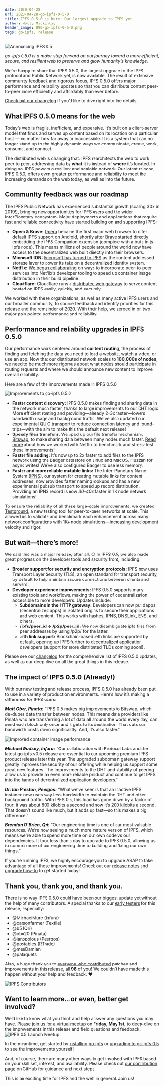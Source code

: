 ```yaml
---
date: 2020-04-28
url: 2020-04-28-go-ipfs-0-5-0
title: IPFS 0.5.0 is here! Our largest upgrade to IPFS yet
author: Molly Mackinlay
header_image: 090-go-ipfs-0-5-0.png
tags: go-ipfs, release
---
```

![Announcing IPFS 0.5](static/header_images/090-go-ipfs-0-5-0.png)

*go-ipfs 0.5.0 is a major step forward on our journey toward a more efficient, secure, and resilient web to preserve and grow humanity’s knowledge.* 

We’re happy to share that IPFS 0.5.0, the largest upgrade to the IPFS protocol and Public Network yet, is now available. The result of extensive community feedback and rigorous focus, IPFS 0.5.0 offers major performance and reliability updates so that you can distribute content peer-to-peer more efficiently and affordably than ever before.

[Check out our changelog](https://github.com/ipfs/go-ipfs/blob/master/CHANGELOG.md) if you’d like to dive right into the details.

## What IPFS 0.5.0 means for the web

Today’s web is fragile, inefficient, and expensive. It’s built on a client-server model that finds and serves up content based on its location on a particular host — no matter how far away or inaccessible. It is a system that can no longer stand up to the highly dynamic ways we communicate, create, work, consume, and connect.

The distributed web is changing that. IPFS rearchitects the web to work peer to peer, addressing data by **what** it is instead of **where** it’s located. In doing so, IPFS powers a resilient and scalable network. Our latest release, IPFS 0.5.0, offers even greater performance and reliability to meet the increasing demands on the web today, as well as into the future.

## Community feedback was our roadmap

The IPFS Public Network has experienced substantial growth (scaling 30x in 2019!), bringing new opportunities for IPFS users and the wider InterPlanetary ecosystem. Major deployments and applications that require fast and reliable connectivity have started building on and supporting IPFS:

* **Opera & Brave:** [Opera](https://blog.ipfs.io/2020-03-30-ipfs-in-opera-for-android/) became the first major web browser to offer default IPFS support on Android, shortly after [Brave](https://blog.ipfs.io/2019-10-08-ipfs-browsers-update/) started directly embedding the IPFS Companion extension (complete with a built-in js-ipfs node). This means millions of people around the world now have access to the decentralized web built directly into their browsers.
* **Microsoft ION:**  [Microsoft has turned to IPFS](https://techcommunity.microsoft.com/t5/azure-active-directory-identity/toward-scalable-decentralized-identifier-systems/ba-p/560168) as the content addressed storage layer to power its take on a decentralized identity system.
* **Netflix:**  [We began collaborating](https://blog.ipfs.io/2020-02-14-improved-bitswap-for-container-distribution/) on ways to incorporate peer-to-peer services into Netflix’s developer tooling to speed up container image distribution in their build pipeline.
* **Cloudflare:** Cloudflare runs a [distributed web gateway](https://www.cloudflare.com/distributed-web-gateway/) to serve content hosted on IPFS easily, quickly, and securely.

We worked with these organizations, as well as many active IPFS users and our broader community, to source feedback and identify priorities for this release and the remainder of 2020. With their help, we zeroed in on two major pain points: performance and reliability. 

## Performance and reliability upgrades in IPFS 0.5.0

Our performance work centered around **content routing**, the process of finding and fetching the data you need to load a website, watch a video, or use an app. Now that our distributed network scales to **100,000s of nodes**, we need to be much more rigorous about what nodes should participate in routing requests and where we should announce new content to improve overall reliability.

Here are a few of the improvements made in IPFS 0.5.0:

![Improvements to go-ipfs 0.5.0](static/090-go-ipfs-0-5-0/0.5-Infographic.png)

* **Faster content discovery:**  IPFS 0.5.0 makes finding and sharing data in the network much faster, thanks to large improvements to our [DHT logic](https://docs-beta.ipfs.io/concepts/dht/). More efficient routing and providing—already 2-3x faster—lowers bandwidth usage and background traffic. We’ve also updated our experimental QUIC transport to reduce connection latency and round-trips—with the aim to make this the default next release!
* **Speedy files transfers:** We sped up our file transfer mechanism, [Bitswap](https://docs-beta.ipfs.io/concepts/bitswap/), to make sharing data between many nodes much faster. [Read more](https://blog.ipfs.io/2020-02-14-improved-bitswap-for-container-distribution/) about how we worked with Netflix to benchmark and stress-test these improvements!
* **Faster file adding:** It’s now up to 2x faster to add files to the IPFS network using the Badger datastore on Linux and MacOS. Huzzah for async writes! We’ve also configured Badger to use less memory.
* **Faster and more reliable mutable links:** The Inter-Planetary Name System ([IPNS](https://docs-beta.ipfs.io/concepts/ipns/)), our system for creating mutable links for content addresses, now provides faster naming lookups and has a new experimental pubsub transport to speed up record distribution. Providing an IPNS record is now _30-40x_ faster in 1K node network simulations!

To ensure the reliability of all these large-scale improvements, we created [Testground](http://testground.ipfs.team/), a new testing tool for peer-to-peer networks at scale. This allowed us to validate and benchmark each enhancement across many network configurations with 1K+ node simulations—increasing development velocity and rigor.

## But wait—there’s more!

We said this was a major release, after all. 😉 In IPFS 0.5, we also made great progress on the developer tools and security front, including:

* **Broader support for security and encryption protocols:** IPFS now uses Transport Layer Security (TLS),  an open standard for transport security, by default to help maintain secure connections between clients and servers.
* **Developer experience improvements:**  IPFS 0.5.0 supports many existing tools and workflows, making the power of decentralization accessible to more developers. Updates include:
  * **Subdomains in the HTTP gateway:**  Developers can now put dapps (decentralized apps) in isolated origins to secure their applications and web content. This works with hashes, IPNS, DNSLink, ENS, and others.
  * **/ipfs/peer_id → /p2p/peer_id:** We now disambiguate ipfs files from peer addresses by using /p2p/ for the latter.
  * **.eth link support:**  Blockchain-based .eth links are supported by default, opening up IPFS further to decentralized application developers (support for more distributed TLDs coming soon!).

Please see our [changelog](https://github.com/ipfs/go-ipfs/blob/master/CHANGELOG.md) for the comprehensive list of IPFS 0.5.0 updates, as well as our deep dive on all the great things in this release.

## The impact of IPFS 0.5.0 (Already!)

With our new testing and release process, IPFS 0.5.0 has already been put to use in a variety of production environments. Here’s how it’s making a difference for IPFS users:

***Matt Ober, Pinata:*** “IPFS 0.5 makes big improvements to Bitswap, which de-dupes data transfer between nodes. This means data providers like Pinata who are transferring a lot of data all around the world every day, can send each block only once and it gets to its destination. That cuts our bandwidth costs down significantly. And, it’s also faster.”

![Improved container image performance](static/090-go-ipfs-0-5-0/container-image.png)

***Michael Godsey, Infura:*** “Our collaboration with Protocol Labs and the latest go-ipfs v0.5 release are essential to our upcoming premium IPFS product release later this year. The upgraded subdomain gateway support greatly improves the security of our offering while helping us support some great new features. The improvements to the DHT and stability of peering allow us to provide an even more reliable product and continue to get IPFS into the hands of decentralized application developers.”

***Dr. Ian Preston, Peergos:*** “What we’ve seen is that an inactive IPFS instance now uses way less bandwidth to maintain the DHT and other background traffic. With IPFS 0.5, this load has gone down by a factor of four: it was about 800 kilobits a second and now it’s 200 kilobits a second. That doesn’t sound like much, but it adds up fast—so this makes a big difference.”

***Brendan O’Brien, Qri:*** “Our engineering time is one of our most valuable resources. We’re now seeing a much more mature version of IPFS, which means we're able to spend more time on our own code vs our dependencies. It took less than a day to upgrade to IPFS 0.5.0, allowing us to commit more of our engineering time to building and fixing our own things.”

If you’re running IPFS, we highly encourage you to upgrade ASAP to take advantage of all these improvements! Check out our [release notes](https://docs-beta.ipfs.io/recent-releases/go-ipfs-0-5/) and [upgrade how-to](https://docs-beta.ipfs.io/recent-releases/go-ipfs-0-5/update-procedure) to get started today!

## Thank you, thank you, and thank you.

There is no way IPFS 0.5.0 could have been our biggest update yet without the help of many contributors.  A special thanks to our [early testers](https://github.com/ipfs/go-ipfs/blob/master/docs/EARLY_TESTERS.md) for this release, especially: 

- @MichaelMure (Infura)
- @carsonfarmer (Textile)
- @b5 (Qri)
- @obo20 (Pinata)
- @ianopolous (Peergos)
- @postables (RTrade)
- @meeDamian
- @pataquets

Also, a huge thank you to [everyone who contributed](https://github.com/ipfs/go-ipfs/blob/master/CHANGELOG.md) patches and improvements in this release, all **98** of you! We couldn’t have made this happen without your help and feedback. ❤

![IPFS Contributors](static/090-go-ipfs-0-5-0/ipfs-contributors.png)

## Want to learn more...or even, better get involved?

We’d like to know what you think and help answer any questions you may have. [Please join us for a virtual meetup](https://www.meetup.com/San-Francisco-IPFS/events/270212268/) on **Friday, May 1st**, to deep-dive on the improvements in this release and field questions and feedback. 
![IPFS 0.5 Launch Meetup](static/090-go-ipfs-0-5-0/Launch-Meetup.png)

In the meantime, get started by [installing go-ipfs](https://dist.ipfs.io/#go-ipfs) or [upgrading to go-ipfs 0.5](https://docs-beta.ipfs.io/recent-releases/go-ipfs-0-5/update-procedure) to see the improvements yourself! 

And, of course, there are many other ways to get involved with IPFS based on your skill set, interest, and availability.  Please check out [our contribution page](https://github.com/ipfs/community/blob/master/CONTRIBUTING.md) on GitHub for guidance and next steps. 

This is an exciting time for IPFS and the web in general. Join us!

